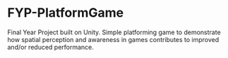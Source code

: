 # FYP-PlatformGame
Final Year Project built on Unity. 
Simple platforming game to demonstrate how spatial perception and awareness in games contributes to improved and/or reduced performance.

